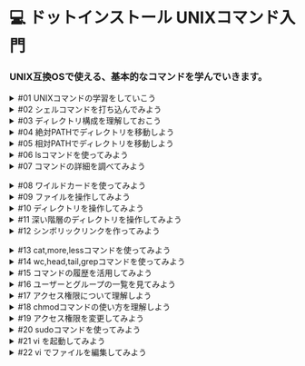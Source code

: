 # 💻 ドットインストール UNIXコマンド入門
### UNIX互換OSで使える、基本的なコマンドを学んでいきます。

<details><summary>#01 UNIXコマンドの学習をしていこう</summary>

UNIX は Windows や macOS と同じく OS の一種で、インターネットを構成するサーバー用によく使われます。

また UNIX ですが、一時期オープンソースで配布されたこともあって、 無料の互換 OS がたくさん登場して広まったという経緯があります。広まった互換 OS には BSD や Minux など他にもたくさんあるのですが、特に広く使われているのが Linux です。

この Linux ですが、独自の設定や構成で配布している企業や団体がたくさんあって、その配布形式のことをディストリビューション (Distribution) と呼びます。

有名なディストリビューションにはいくつかあって、代表的なのは Red Hat Enterprise Linux 、 CentOS 、 Debian 、 Ubuntu そして今回使っていく Alpine など、他にもたくさんあります。

これらは微妙に異なる OS ではあるのですが、基本的なコマンドは POSIX という規格で統一されているので、このレッスンではそうした標準的なコマンドについて見ていきましょう。

ちなみに macOS も UNIX を源流に持つ OS なので、今回学習していくコマンドは macOS のターミナルでも使うことができます。

それから Windows や macOS のようにマウスで操るようなインターフェースを GUI (Graphical User Interface) 、コマンドだけで操るインターフェースを CUI (Character-based User Interface) というのですが、こちらの GUI のほうが分かりやすいのに、なぜわざわざ CUI を覚えなくてはいけないのかと思うかもしれません。

その理由は CUI のほうが効率的に作業ができるのと、自動化がしやすいからです。

たとえば GUI でフォルダを 100 個作らないといけないとなったときに、右クリックして New Folder として ... という作業を 100 回繰り返さないといけないのですが、 CUI だとコマンド一行で済んでしまいます。また、別の日に同じ作業をしなくてはいけなくなったとき、 CUI だとこのコマンドをスクリプトにしておいて実行するだけ OK ですし、 100 個のフォルダではなくて 300 個だったとしても、ここだけを変更すれば OK になります。

効率的に開発を進めるためにもコマンドを使った操作には慣れておくといいので、このレッスンで学習していきましょう。
### 要点
- UNIX：Windows や macOS と同じく OS の一種。
- Linux：UNIXとの互換OS。Linuxの他にもBSDやMinuxなどがある。
- GUI,CUI：マウスで操るようなインターフェースをGUI(Graphical User Interface)、コマンドだけで操るインターフェースをCUI(Character-based User Interface)という。
- Distribution(ディストリビューション)：配布形式の名称。</details>


<details><summary>#02 シェルコマンドを打ち込んでみよう</summary>

今回ですが、動画の横に Linux の実行環境を用意しておきました。また、コマンドを受け付けるための特殊なシェルというプログラムが稼働している状況です。

マシンに設定された日時を知るにはdateとしてあげます。

```bash
dotinstall:~ $ date
Mon Jul 25 15:57:11 JST 2022
```

それから UNIX では大文字、小文字が厳密に区別されます。したがって、Date としてもうまくいきませんので注意しましょう。

```bash
dotinstall:~ $ Date
bash: Date: command not found # 「commandは見つかりませんでした」と表示される
```

次に今月のカレンダーを表示する cal というコマンドも使ってみましょう。

```bash
dotinstall:~ $ cal
     July 2022
Su Mo Tu We Th Fr Sa
                1  2
 3  4  5  6  7  8  9
10 11 12 13 14 15 16
17 18 19 20 21 22 23
24 25 26 27 28 29 30
31
```

稼働しているシェルですが、矢印キーの上下でコマンドの履歴をさかのぼることができます。

コマンドが打たれた状態でエンターキーとするとこのコマンドを実行しますが、そうではなくて、やっぱり次のコマンドを打ちたいという場合、 Control キーを押しながらCキーを押せばこのコマンドを実行せずに新しいプロンプトに移ることができます。

```bash
dotinstall:~ $ cal^C
```

途中まで打ったコマンドをクリアしたい場合、 Control キーを押しながらUキーを押せばクリアすることができます。

画面全体をいったんクリアしたいという場合は clear エンターキーとするか、 Control キーを押しながらLキーでも OK です。
### 要点
- シェル：コマンドを受け付けるためのプログラム。
- プロンプト：入力待ちになっている箇所に表示されている初めの部分。今回の環境では、ログインユーザー名、コロン、$マークが表示されている。
- date：マシンに設定された日時を表示する。
- cal：今月のカレンダーを表示する。
- 上矢印キー、下矢印キー：コマンドの履歴を遡ったり、戻ることができる。
- Ctrl + U：途中まで打ったコマンドをクリア。
- Ctrl + C：コマンドを実行せずに新しいプロンプトに移る。
- Ctrl + L：画面全体をクリアする。</details>


<details><summary>#03 ディレクトリ構成を理解しておこう</summary>

大元となるディレクトリは / で表すのですが、 root ディレクトリと呼ばれています。

ディレクトリの下にあるディレクトリをサブディレクトリと呼びます。

サブディレクトリはどれもシステムを動かすのに必要なものですが、よく使うのは etc,home,var あたりです。

etc は各種設定ファイルを格納する場所(設定ファイル)、 home はユーザーが好きに使える場所(ユーザーのhomeディレクトリ)、そして var はアプリケーションが管理するデータを格納する場所(データファイル等、Web,DB,LOG)で、ウェブサイトやデータベースのデータ、 LOG ファイルなどを格納するのに使います。

なお、 home ディレクトリにはユーザーごとにサブディレクトリを作ることができて、今回は dotinstall ユーザー用のディレクトリが設定されています。また、 dotinstall ユーザーでログインした場合、ログイン直後はこのディレクトリにいるので、ここを dotinstall ユーザーの home ディレクトリと呼びます。

他にも bin(実行ファイル) や sbin(管理者用の実行ファイル) にはコマンド用の実行ファイルが入っていたり、 tmp(一時ファイル用) は一時ファイルを格納する場所ですが、このあたりは最初いじることはないので、興味があれば追々調べていけば良いでしょう。

ディレクトリをコマンドの中で表現する場合、ふたつの方法があります。

ひとつが絶対 PATH という書き方で、ルートディレクトリである / から始めます。

たとえば etc だったら /etc 、home内のdotinstallであればディレクトリの区切りは / になるので /home/dotinstall といった表現ですね。

なお、現在ログインしているユーザーの home ディレクトリはよく使われるので、特殊な PATH が用意されています。 ~ (チルダ) という記号で表すのでこの点にも注意しておいてください。

次に相対PATHは、今どこにいるかによって表現が異なります。

たとえば、今この dotinstall ディレクトリにいた場合、現在のディレクトリは . で示します。そして、ひとつ上のディレクトリは .. で表現します。root ディレクトリはさらにそのひとつ上なので、 ../.. となります。

コマンドによる操作ではディレクトリ間を移動したり、ディレクトリを指定して特定の操作をするので、どちらの方法も使いこなせるようになっておきましょう。
### 質問：ディレクトリはファイルのことですか？
回答：ファイルやディレクトリを入れる箱のようなものです。

ディレクトリとはファイルをいれる入れ物のような物とお考えいただけると良いかなと思います。

もちろんディレクトリの中にはファイルだけでなくディレクトリもいれることができます。
### 要点
- ディレクトリ構成：ディレクトリはフォルダと同じ。CUIではディレクトリと表現されることが多い。
- 絶対PATH：ディレクトリをコマンドの中で表現する方法。ルートディレクトリである/から始める。
- ~(チルダ)：ユーザーのhomeディレクトリを表す記号。
- 相対PATH：ディレクトリをコマンドの中で表現する方法。ホームディレクトリである.から始める。</details>


<details><summary>#04 絶対PATHでディレクトリを移動しよう</summary>

シェル内でディレクトリの移動をしてみましょう。

ちなみにこちらのプロンプトには現在の位置が表示されていると説明しましたが、ログイン直後はユーザーの home ディレクトリなので、前回見たように ~ で表現されているのが分かります。

また、今いるディレクトリを表示するコマンドもあって、 pwd (print working directory) としてあげます。

```bash
dotinstall:~ $ pwd # ~はhomeディレクトリを指す
/home/dotinstall # rootディレクトリの中のhomeディレクトリの中のdotinstallディレクトリにいる
```

root ディレクトリの中の home ディレクトリの中の dotinstall ディレクトリにいるのが分かります。

先ずは、絶対パスで移動してみましょう。移動するにはcd(change directory)コマンドを使います。ルートディレクトリは/なので移動するにはcd /とします。

```bash
dotinstall:~ $ cd / # cdコマンドで、ルートディレクトリに移動(ルートディレクトリは/で表示)
dotinstall:/ $ # プロンプトが/に変わっている
dotinstall:/ $ pwd # pwdコマンドで現在いる場所を表示させる
/ # 今いる場所は/(ルートディレクトリ)だとわかる
```

次はetcディレクトリに移動します。

絶対パスで cd /etc とすればいいのですが、この環境で使っているシェルではタブによる補完が効くので /et としたあとにタブキーを押すと補完してくれます。

なお、ディレクトリの補完をすると、最後に / が付きますが、そのあとに何も書く必要がないときはつけてもつけなくても構いません。

```bash
dotinstall:/ $ cd /etc/
dotinstall:/etc $ # プロンプトが/etcに変わり、移動できていることを確認できる
```

次にhomeディレクトリに戻ってみましょう。

タブキーの補完を使いながら、 cd /ho タブ、 do タブ、とすると補完ができます。

ただ、ディレクトリに戻るには cd ~ としても OK ですし、実は home ディレクトリに戻る操作はよく行うので、 cd とするだけでも OK です。

```bash
dotinstall:/etc $ cd
dotinstall:~ $
```

それから補完の対象が複数ある場合、タブキーを二回押すことで一覧を見ることができます。

例えばroot ディレクトリ直下のどこかに移動したいと思った場合、 cd/ としたあとにタブを一回押しても複数候補があるので何も表示されませんが、もう一度押すと、こうですね、このように一覧で教えてくれます。

```bash
dotinstall:~ $ cd / # tabを2回押すと候補を一覧で表示してくれる
.dockerenv         index.js           package-lock.json  srv/
bin/               lib/               package.json       sys/
command.js         media/             proc/              tmp/
dev/               mnt/               root/              usr/
etc/               node_modules/      run/               var/
home/              opt/               sbin/              verify.js
```

あとはこの一覧を見ながら、たとえば dev ディレクトリにいきたかったら、 d タブとすれば OK です。

このようにタブによる補完は便利なので、使いこなせるようになっておきましょう。

```bash
# 処理を実行したくないときは control + C で中断する
dotinstall:~ $ cd /dev/^C
```

### 質問：cdの後にスペースが必要ですか？
回答：スペースはコマンドのオプションを区切るために使われます。

UNIXコマンドにおいて半角スペースは、コマンドとそのオプション（引数）との「区切り文字」としての意味を持っています。

コンピューターは人間のように柔軟に理解はしてくれないので、コマンドの後には必ず半角スペースを入れ、オプションと区別しなければならないのです。

> 具体的には、cd/etc/　や　cd / etc / とするとうまくいきませんが、 cd /etc/ と言うように、cdの後にだけスペースを入れるときちんと移動します。
> 

こちらの例で説明しますと、もし `cd/etc/` と書くと、コンピューターは「`cd/etc/` というコマンドだ」と理解してしまいます。当然そのようなコマンドはないため正しく動作しません。

また、`cd / etc /` と書くと、コンピューターは「`/` と `etc` と `/` のどこに移動するのか分からない」となり、エラーとなってしまいますね。
### 要点
- pwd：今いるディレクトリを表示する。
- cd：ディレクトリに移動する。
- TABキー補完：2回押すと候補を一覧で表示してくれる。</details>


<details><summary>#05 相対PATHでディレクトリを移動しよう</summary>

- 相対パスでディレクトリを移動する
    - 一つ上のhomeディレクトリは相対パスでは`..`
    
    ```bash
    dotinstall:~ $ pwd # 今いるディレクトリを表示する
    /home/dotinstall
    dotinstall:~ $ cd .. # .. で一つ上のディレクトリに移動する
    dotinstall:/home $
    dotinstall:/home $ cd .. # .. でさらに一つ上のディレクトリに移動する
    dotinstall:/ $ # rootディレクトリにいる状態
    ```
    
- ここで、rootディレクトリの下のetcディレクトリに移動したかった場合
    - 自分のディレクトリを表す`.`に`/etc`を繋げるか、今いるディレクトリの下のディレクトリ名を指定する。
    
    ```bash
    dotinstall:/ $ cd etc # etcディレクトリに移動する
    dotinstall:/etc $ # プロンプトを確認するとetcディレクトリに移動したことがわかる
    ```
    
- ユーザーのhomeディレクトリに戻る
    - `cd` returnキーを押す。
    
    ```bash
    dotinstall:/etc $ cd # ユーザーのhomeディレクトリに戻る
    dotinstall:~ $
    ```
    
- etcディレクトリに一気に移動する
    - 一つ上のディレクトリ、homeディレクトリに移動→homeディレクトリの上のrootディレクトリに移動→rootディレクトリの下のetcディレクトリに移動する。`cd ../../etc`
    
    ```bash
    dotinstall:~ $ cd ../../etc
    dotinstall:/etc $
    ```
    
- どのディレクトリに移動できるかわからなくなってしまった場合、tabキーによる補完を使用すると良い。
    
    ```bash
    dotinstall:/etc $ cd ../ # tabキーを2回押すと現在位置から移動可能なディレクトリが表示される
    .dockerenv         index.js           package-lock.json  srv/
    bin/               lib/               package.json       sys/
    command.js         media/             proc/              tmp/
    dev/               mnt/               root/              usr/
    etc/               node_modules/      run/               var/
    home/              opt/
    ```
    
- 相対パスは慣れないとやや難しく感じるのですが、tabキーによる補完を使用して使いこなせるようにしましょう。
### 要点
- .：一つ下のディレクトリに移動する。
- ..：一つ上のディレクトリに移動する。
- TABキーによるディレクトリ確認：tabキーを2回押して、現在位置から移動可能なディレクトリが表示される。</details>


<details><summary>#06 lsコマンドを使ってみよう</summary>

- ディレクトリの中身を見る。
    - `ls`(list)コマンドを使う。
    
    ```bash
    dotinstall:~ $ ls # lsコマンドでディレクトリの中身を確認する
    dotinstall:~ $ # 何も表示されないのはhomeディレクトリに何もないから
    ```
    
- 隠しファイルが存在していることもある。
    - lsにオプションを付ける。オプションは-で付ける。今回は-aとする。
    - UNIXでは、`.`で始まるファイルやディレクトリがlsコマンドでは表示されない隠しファイルになるので以下のような表示になっている。
    - 最初の二つはディレクトリ自身と、一つ上のディレクトリを示す。
    - .bashrcは設定ファイルで、簡単にいじられないように隠しファイルになっていると理解すること。
    - 青色はファイルではなく、ディレクトリという意味。
    
    ```bash
    dotinstall:~ $ ls -a
    .        ..       .bashrc  .config
    ```
    
    ![lsコマンドを使ってみよう.png](https://s3-us-west-2.amazonaws.com/secure.notion-static.com/6e83747b-3ce6-4a63-b6c8-1b7715097da5/ls%E3%82%B3%E3%83%9E%E3%83%B3%E3%83%88%E3%82%99%E3%82%92%E4%BD%BF%E3%81%A3%E3%81%A6%E3%81%BF%E3%82%88%E3%81%86.png)
    
- lsコマンドの他のオプション。
    - -lで詳細な情報を見ることができる。
    - オプションは複数指定することもできる。
        - `-l -a`
        - `-la`
        - `-al`
        
        と、-aを並べたり、くっつけたり、順不同で-laや-alと書いても同じ意味になる。
        
    
    ```bash
    dotinstall:~ $ ls -al
    total 20
    drwxr-sr-x    1 dotinsta wheel         4096 Aug 22 11:29 .
    drwxr-xr-x    1 root     root          4096 Sep 23  2020 ..
    -rw-r--r--    1 root     root            23 Sep 23  2020 .bashrc
    drwx--S---    3 dotinsta wheel         4096 Aug 22 11:29 .config
    ```
    
- lsにさらにディレクトリを渡して他のディレクトリの情報を見ることができる。今回はetcディレクトリの中身を見てみる。
    
    ```bash
    dotinstall:~ $ ls -al /etc/
    total 216
    drwxr-xr-x    1 root     root          4096 Aug 22 11:29 .
    drwxr-xr-x    1 root     root          4096 Aug 22 11:29 ..
    -rw-r--r--    1 root     root             7 May 29  2020 alpine-release
    drwxr-xr-x    1 root     root          4096 Sep 23  2020 apk
    drwxr-xr-x    3 root     root          4096 Sep 23  2020 ca-certificates
    -rw-r--r--    1 root     root          5613 Jun 18  2020 ca-certificates.conf
    drwxr-xr-x    2 root     root          4096 May 29  2020 conf.d
    drwxr-xr-x    2 root     root          4096 May 29  2020 crontabs
    -rw-r--r--    1 root     root            89 May 29  2020 fstab
    -rw-r--r--    1 root     root           693 Sep 23  2020 group
    -rw-r--r--    1 root     root           682 May 29  2020 group-
    -rw-r--r--    1 root     root            13 Aug 22 11:29 hostname
    -rw-r--r--    1 root     root           178 Aug 22 11:29 hosts
    drwxr-xr-x    2 root     root          4096 May 29  2020 init.d
    -rw-r--r--    1 root     root           570 May 29  2020 inittab
    -rw-r--r--    1 root     root          1748 Feb  9  2020 inputrc
    -rw-r--r--    1 root     root            54 May 29  2020 issue
    -rw-r--r--    1 root     root           309 Aug  9  2020 localtime
    drwxr-xr-x    2 root     root          4096 May 29  2020 logrotate.d
    drwxr-xr-x    2 root     root          4096 May 29  2020 modprobe.d
    -rw-r--r--    1 root     root            15 May 29  2020 modules
    drwxr-xr-x    2 root     root          4096 May 29  2020 modules-load.d
    -rw-r--r--    1 root     root           283 May 29  2020 motd
    lrwxrwxrwx    1 root     root            12 Aug 22 11:29 mtab -> /proc/mounts
    drwxr-xr-x    8 root     root          4096 May 29  2020 network
    drwxr-xr-x    2 root     root          4096 May 29  2020 opt
    -rw-r--r--    1 root     root           164 May 29  2020 os-release
    -rw-r--r--    1 root     root          1233 Sep 23  2020 passwd
    -rw-r--r--    1 root     root          1172 May 29  2020 passwd-
    drwxr-xr-x    7 root     root          4096 May 29  2020 periodic
    -rw-r--r--    1 root     root           238 May 29  2020 profile
    drwxr-xr-x    1 root     root          4096 Sep 23  2020 profile.d
    -rw-r--r--    1 root     root          1865 May 29  2020 protocols
    -rw-r--r--    1 root     root            54 Aug 22 11:29 resolv.conf
    -rw-r--r--    1 root     root            65 May 22  2020 securetty
    -rw-r--r--    1 root     root         14464 May 29  2020 services
    -rw-r-----    1 root     shadow         454 Sep 23  2020 shadow
    -rw-r-----    1 root     shadow         422 May 29  2020 shadow-
    -rw-r--r--    1 root     root            48 Sep 23  2020 shells
    drwxr-xr-x    1 root     root          4096 May 29  2020 ssl
    -rw-r--r--    1 root     root          3941 May 25  2020 sudo.conf
    -rw-r--r--    1 root     root          6169 May 25  2020 sudo_logsrvd.conf
    -rw-r--r--    1 root     root          3228 Sep 23  2020 sudoers
    drwxr-x---    2 root     root          4096 Sep 23  2020 sudoers.d
    -r--r-----    1 root     root          3174 May 25  2020 sudoers.dist
    -rw-r--r--    1 root     root            53 May 29  2020 sysctl.conf
    drwxr-xr-x    2 root     root          4096 May 29  2020 sysctl.d
    drwxr-xr-x   13 root     root          4096 Sep 23  2020 terminfo
    -rw-r--r--    1 root     root          5306 May 22  2020 udhcpd.conf
    ```
    
- 水色は別のファイルやディレクトリへのリンクを表している。
### 要点
- ls：ディレクトリの中身を確認する。
- -a：隠しファイルや隠しディレクトリを表示する。
- -l：詳細な情報を見ることができる。
- オプションの複数指定：オプションは、並べたり、くっつけたり、順不同で書くこともできる。</details>


<details><summary>#07 コマンドの詳細を調べてみよう</summary>

- どのようなオプションが使用できるかは、`ls --help`で確認できる。
    
    ```bash
    dotinstall:~ $ ls --help
    BusyBox v1.31.1 () multi-call binary.
    
    Usage: ls [-1AaCxdLHRFplinshrSXvctu] [-w WIDTH] [FILE]...
    
    List directory contents #各オプションの内容が表示されている
    
            -1      One column output
            -a      Include entries which start with .
            -A      Like -a, but exclude . and ..
            -x      List by lines
            -d      List directory entries instead of contents
            -L      Follow symlinks
            -H      Follow symlinks on command line
            -R      Recurse
            -p      Append / to dir entries
            -F      Append indicator (one of */=@|) to entries
            -l      Long listing format
            -i      List inode numbers
            -n      List numeric UIDs and GIDs instead of names
            -s      List allocated blocks
            -lc     List ctime
            -lu     List atime
            --full-time     List full date and time
            -h      Human readable sizes (1K 243M 2G)
            --group-directories-first
            -S      Sort by size
            -X      Sort by extension
            -v      Sort by version
            -t      Sort by mtime
            -tc     Sort by ctime
            -tu     Sort by atime
            -r      Reverse sort order
            -w N    Format N columns wide
            --color[={always,never,auto}]   Control coloring
    ```
    
- 他のオプションを試してみる。
- オプションは大文字小文字が区別されるので、大文字のSを使ってetcディレクトリの中身をサイズ順に並び替えてみる。
    
    ```bash
    dotinstall:~ $ ls -alS /etc/
    total 216
    -rw-r--r--    1 root     root         14464 May 29  2020 services
    -rw-r--r--    1 root     root          6169 May 25  2020 sudo_logsrvd.conf
    -rw-r--r--    1 root     root          5613 Jun 18  2020 ca-certificates.conf
    -rw-r--r--    1 root     root          5306 May 22  2020 udhcpd.conf
    drwxr-xr-x    1 root     root          4096 Aug 22 11:29 .
    drwxr-xr-x    1 root     root          4096 Aug 22 11:29 ..
    drwxr-xr-x    1 root     root          4096 Sep 23  2020 apk
    drwxr-xr-x    3 root     root          4096 Sep 23  2020 ca-certificates
    drwxr-xr-x    2 root     root          4096 May 29  2020 conf.d
    drwxr-xr-x    2 root     root          4096 May 29  2020 crontabs
    drwxr-xr-x    2 root     root          4096 May 29  2020 init.d
    drwxr-xr-x    2 root     root          4096 May 29  2020 logrotate.d
    drwxr-xr-x    2 root     root          4096 May 29  2020 modprobe.d
    drwxr-xr-x    2 root     root          4096 May 29  2020 modules-load.d
    drwxr-xr-x    8 root     root          4096 May 29  2020 network
    drwxr-xr-x    2 root     root          4096 May 29  2020 opt
    drwxr-xr-x    7 root     root          4096 May 29  2020 periodic
    drwxr-xr-x    1 root     root          4096 Sep 23  2020 profile.d
    drwxr-xr-x    1 root     root          4096 May 29  2020 ssl
    drwxr-x---    2 root     root          4096 Sep 23  2020 sudoers.d
    drwxr-xr-x    2 root     root          4096 May 29  2020 sysctl.d
    drwxr-xr-x   13 root     root          4096 Sep 23  2020 terminfo
    -rw-r--r--    1 root     root          3941 May 25  2020 sudo.conf
    -rw-r--r--    1 root     root          3228 Sep 23  2020 sudoers
    -r--r-----    1 root     root          3174 May 25  2020 sudoers.dist
    -rw-r--r--    1 root     root          1865 May 29  2020 protocols
    -rw-r--r--    1 root     root          1748 Feb  9  2020 inputrc
    -rw-r--r--    1 root     root          1233 Sep 23  2020 passwd
    -rw-r--r--    1 root     root          1172 May 29  2020 passwd-
    -rw-r--r--    1 root     root           693 Sep 23  2020 group
    -rw-r--r--    1 root     root           682 May 29  2020 group-
    -rw-r--r--    1 root     root           570 May 29  2020 inittab
    -rw-r-----    1 root     shadow         454 Sep 23  2020 shadow
    -rw-r-----    1 root     shadow         422 May 29  2020 shadow-
    -rw-r--r--    1 root     root           309 Aug  9  2020 localtime
    -rw-r--r--    1 root     root           283 May 29  2020 motd
    -rw-r--r--    1 root     root           238 May 29  2020 profile
    -rw-r--r--    1 root     root           178 Aug 22 11:29 hosts
    -rw-r--r--    1 root     root           164 May 29  2020 os-release
    -rw-r--r--    1 root     root            89 May 29  2020 fstab
    -rw-r--r--    1 root     root            65 May 22  2020 securetty
    -rw-r--r--    1 root     root            54 May 29  2020 issue
    -rw-r--r--    1 root     root            54 Aug 22 11:29 resolv.conf
    -rw-r--r--    1 root     root            53 May 29  2020 sysctl.conf
    -rw-r--r--    1 root     root            48 Sep 23  2020 shells
    -rw-r--r--    1 root     root            15 May 29  2020 modules
    -rw-r--r--    1 root     root            13 Aug 22 11:29 hostname
    lrwxrwxrwx    1 root     root            12 Aug 22 11:29 mtab -> /proc/mounts
    -rw-r--r--    1 root     root             7 May 29  2020 alpine-release
    ```
    
- より詳細な使い方についてはマニュアルを見ることができる。
    - man lsでlsについての詳細なマニュアルが表示される。
    
    ```bash
    dotinstall:~ $ man ls
    LS(1P)                     POSIX Programmer's Manual                    LS(1P)
    
    PROLOG
           This manual page is part of the POSIX Programmer's Manual.  The Linux
           implementation of this interface may differ (consult the corresponding
           Linux manual page for details of Linux behavior), or the interface may
           not be implemented on Linux.
    
    NAME
           ls — list directory contents
    
    SYNOPSIS
           ls [−ikqrs] [−glno] [−A|−a] [−C|−m|−x|−1] \
               [−F|−p] [−H|−L] [−R|−d] [−S|−f|−t] [−c|−u] [file...]
    
    DESCRIPTION
           For each operand that names a file of a type other than directory or
           symbolic link to a directory, ls shall write the name of the file as
           well as any requested, associated information. For each operand that
           names a file of type directory, ls shall write the names of files
           contained within the directory as well as any requested, associated
           information. Filenames beginning with a <period> ('.') and any
           associated information shall not be written out unless explicitly
           referenced, the −A or −a option is supplied, or an implem--More-- (3% of 38335 bytes)
    ```
    
    - ↑この画面ではspaceキーで次のページに行くことができて、Qキー(quitのq)を押すと終了することができる。
### 質問：「ls --help」が 「illegal option -- -」と表示されてしまいます。
回答：macOS の zsh では --help を使うことはできません。

オンラインターミナルで採用している Linux 系統の OS と、 macOS が採用している BSD 系統の OS で、搭載されている ls コマンドのバージョンが違うようです。

BSD 版の ls コマンドでは `--help` オプションは利用できないので、 `man ls` としてマニュアルを見てみてください。
### 要点
- ls --help：使用可能なオプションを確認できる。
    - ※macOS の zsh では --help を使うことはできません。
        
        オンラインターミナルで採用している Linux 系統の OS と、 macOS が採用している BSD 系統の OS で、搭載されている ls コマンドのバージョンが違うようです。
        
        BSD 版の ls コマンドでは `--help` オプションは利用できないので、 `man ls` としてマニュアルを見てみてください。
        
- man ls：より詳細なマニュアルを表示する(manコマンド)。</details>


<details><summary>#08 ワイルドカードを使ってみよう</summary>

- ls -lで表示した情報の中から特定の項目だけを表示するにはワイルドカードという仕組みが使える。
    - 拡張子が.confだけの項目を抜き出す。
        - .を除く0文字以上の任意の文字列は*(アスタリスク)で表現できるので、`ls -l *.conf` と書く。
        
        ```bash
        dotinstall:/etc $ ls -l *.conf # *は0文字以上の任意の文字列を表現、.confだけの項目を表示
        -rw-r--r--    1 root     root          5613 Jun 18  2020 ca-certificates.conf
        -rw-r--r--    1 root     root            54 Aug 22 11:29 resolv.conf
        -rw-r--r--    1 root     root          3941 May 25  2020 sudo.conf
        -rw-r--r--    1 root     root          6169 May 25  2020 sudo_logsrvd.conf
        -rw-r--r--    1 root     root            53 May 29  2020 sysctl.conf
        -rw-r--r--    1 root     root          5306 May 22  2020 udhcpd.conf
        ```
        
        - ?マークは任意の1文字を表すので、`ls -l s?????` と書くと、sで始まる6文字の項目だけ表示。
        
        ```bash
        dotinstall:/etc $ ls -l s????? # sから始まる6文字の項目を表示
        -rw-r-----    1 root     shadow         454 Sep 23  2020 shadow
        -rw-r--r--    1 root     root            48 Sep 23  2020 shells
        ```
        
        - [ ] は任意の1文字か範囲を示すことができて、例えば `[ps]?????` とすれば、pかsで始まる6文字の項目だけを表示。
        
        ```bash
        dotinstall:/etc $ ls -l [ps]????? # pまたはsから始まる6文字の項目を表示
        -rw-r--r--    1 root     root          1233 Sep 23  2020 passwd
        -rw-r-----    1 root     shadow         454 Sep 23  2020 shadow
        -rw-r--r--    1 root     root            48 Sep 23  2020 shells
        ```
        
        - [ ] を使った時は、- で範囲を表せるので、`[f-h]*` とするとf g h で始まる項目だけを表示。
        
        ```bash
        dotinstall:/etc $ ls -l [f-h]* # fからh、要するにf,g,hから始まる項目を表示
        -rw-r--r--    1 root     root            89 May 29  2020 fstab
        -rw-r--r--    1 root     root           693 Sep 23  2020 group
        -rw-r--r--    1 root     root           682 May 29  2020 group-
        -rw-r--r--    1 root     root            13 Aug 23 15:14 hostname
        -rw-r--r--    1 root     root           178 Aug 23 15:14 hosts
        ```
        
        - 任意の文字列のどれかという指定をする場合は、`{ }` を使用する。※カンマの後ろに空白を入れないこと。
        
        ```bash
        dotinstall:/etc $ ls -l {sh,ho}* # 文字列の中に「sh」または「ho」で始まる項目を表示 # カンマの後ろには空白を入れてはいけない
        -rw-r--r--    1 root     root            13 Aug 23 15:14 hostname
        -rw-r--r--    1 root     root           178 Aug 23 15:14 hosts
        -rw-r-----    1 root     shadow         454 Sep 23  2020 shadow
        -rw-r-----    1 root     shadow         422 May 29  2020 shadow-
        -rw-r--r--    1 root     root            48 Sep 23  2020 shells
        ```
        
### 要点
- *：(ワイルドカードにおいて)任意の文字列を表現できる。
- ?：(ワイルドカードにおいて)任意の1文字を表す。
- [ ]：(ワイルドカードにおいて)任意の1文字か、範囲を表す。
- {, }：(ワイルドカードにおいて)任意の文字列のどれかを表す。,(カンマ)で区切ったその後ろには空白を入れないこと。</details>


<details><summary>#09 ファイルを操作してみよう</summary>

- ファイルを作成するには、touchコマンドを使用する。touchコマンドはファイルの更新日時を更新するためのものだが、ファイルがない場合は、空のファイルを作成する。UNIXは不親切でファイルを作成しました、というメッセージは表示されない。エラーがなければ正常に処理されたことを意味するので、慣れておくこと。

```bash
dotinstall:~ $ touch index.html
dotinstall:~ $ # エラーがなければ正常に処理されたことを意味する
```

```bash
dotinstall:~ $ ls # lsコマンドはディレクトリの中身を確認する
index.html # lsコマンドで確認すると、index.htmlファイルが作成されたことが確認できる
```

- ファイルをコピーして別のファイルを作成したい場合は、cp(copy)コマンドを使用する。index.htmlをprofile.htmlにコピーする作業を行う。

```bash
dotinstall:~ $ cp index.html profile.html # index.htmlをprofile.htmlにコピー
dotinstall:~ $ ls # lsコマンドでディレクトリの中身を確認
index.html    profile.html
```

- ファイル名を変更したい場合、mv(move)コマンドを使用するが、同じ場所に違う名前で移動させることで名前の変更ができる。
    - profile.htmlをabout.htmlに移動させる

```bash
dotinstall:~ $ mv profile.html about.html # profile.htmlをabout.htmlに移動する
dotinstall:~ $ ls
about.html  index.html # profile.htmlがabout.htmlに名前が変更
```

- ファイルを削除したい場合、rm(remove)コマンドを使用する。ちなみにUNIXの場合、ゴミ箱のような仕組みはないので、一度削除したファイルを復元することはできない。そのため、削除には十分注意すること。

```bash
dotinstall:~ $ rm about.html # rmコマンドでabout.htmlファイルを削除する
dotinstall:~ $ # エラー表示がないので削除に成功
dotinstall:~ $ ls
index.html # about.htmlファイルが削除されていることを確認
```

### 質問：なぜ移動させると名前が変わるのですか？
    
回答：mv profile.html about.html とすると profile.html を削除して同じ内容の about.html というファイルを配置するので、結果的に名前が変わったことになります。

`mv`コマンドは元のファイルを削除して同じ内容のファイルを指定先に配置するコマンドです。

`mv profile.html about.html` とすると profile.html を削除して同じ内容のファイルを about.html という名前で配置するので、結果的に名前が変わったことになります。
###　要点
- touch：ファイルの日時を更新するためのものだが、ファイルがない場合はファイルを作成する。
- cp：ファイルをコピーして別のファイルを作成する。
- mv：元のファイルを削除して同じ内容のファイルを指定先に配置する。
- rm(remove)：ファイルを削除する。削除されたファイルは復元できないことに注意。</details>


<details><summary>#10 ディレクトリを操作してみよう</summary>

- 作成したファイルをディレクトリを作成してその中に入れたい場合、
    - ディレクトリの作成：`mkdir ディレクトリ名` とする。

```bash
# 事前にindex.htmlファイルを作成した状態でディレクトリを作成する
dotinstall:~ $ mkdir mysite # mkdir ディレクトリ名 でディレクトリを作成
dotinstall:~ $ ls
index.html  mysite
```

- 作成したファイルをディレクトリに移動させるには、mvコマンドを使用する。

```bash
dotinstall:~ $ mv index.html mysite/ # index.htmlファイルをmysiteディレクトリに移動させる
dotinstall:~ $ ls
mysite # index.htmlファイルはmysiteディレクトリに移動したことが確認できる
dotinstall:~ $ ls mysite/ # mysiteディレクトリの状態を確認する
index.html # mysiteディレクトリの中には移動したindex.htmlファイルを確認できる
```

- ディレクトリの名前を変更したい場合も、mvコマンドを使用する。

```bash
dotinstall:~ $ mv mysite/ myprofile # mvコマンド 変更したいディレクトリ名 新しいディレクトリ名 の並びでreturnキーを押す
dotinstall:~ $ ls # ディレクトリを確認
myprofile # mysite から myprofile へと名前が変更していることがわかる
```

- ディレクトリの削除は rmdir を使用する。
    - が、このままでは実行できない。
    
    ```bash
    dotinstall:~ $ rmdir myprofile/ # rmdirコマンドでmyprofileディレクトリを削除する。
    rmdir: 'myprofile/': Directory not empty # myprofileディレクトリの中身が空ではないため削除できない、と表示。
    ```
    
    - ディレクトリの中にあるファイルを削除してから、ディレクトリを削除する。
    
    ```bash
    dotinstall:~ $ ls myprofile/ # myprofileディレクトリの中身を確認。
    index.html # myprofileディレクトリ内にindex.htmlファイルがあることを確認。
    dotinstall:~ $ rm myprofile/index.html # rmコマンドでmyprofileディレクトリの中にあるindex.htmlファイルを削除する。
    dotinstall:~ $ rmdir myprofile/ # rmdirコマンドでmyprofileディレクトリを削除する。
    dotinstall:~ $ ls # lsコマンドでディレクトリを確認する。
    dotinstall:~ $ # ディレクトリが表示されないので、myprofileディレクトリが削除されたことが確認できる。
    ```

**※ファイルの削除と同様、ディレクトリの削除においても復元することができないので注意すること。**
### 要点
- mkdir(make directory)：ディレクトリを作成する。
- rmdir(remove directory)：ディレクトリを削除する。rmコマンドと異なり、ディレクトリにしか使用できない。また、ディレクトリが空の場合にしか使用できない。</details>


<details><summary>#11 深い階層のディレクトリを操作してみよう</summary>

- mysite の中に css ディレクトリを作成してみる。
    - その場合、一つずつ作成しても良いが、 -p オプションで深い階層まで一気に作成することができる。
    
    ```bash
    dotinstall:~ $ mkdir -p mysite/css # mysiteディレクトリとその中にcssディレクトリを作成する。
    dotinstall:~ $ ls # lsコマンドでディレクトリを確認する。
    mysite # mysiteディレクトリを確認。
    dotinstall:~ $ ls mysite # lsコマンドでmysiteディレクトリ内を確認する。
    css # cssディレクトリを確認。
    dotinstall:~ $ ls css # lsコマンドでcssディレクトリを確認。
    ls: css: No such file or directory # cssディレクトリの中にファイルは何もないと表示。
    ```
    
- cssディレクトリ内にファイルを作成する。
    
    ```bash
    dotinstall:~ $ touch mysite/css/styles.css # touchコマンドでmysiteディレクトリの中のcssディレクトリの中にstyles.cssファイルを作成する。
    dotinstall:~ $ ls mysite/css # lsコマンドでmysiteディレクトリの中のcssディレクトリの中身を確認。
    styles.css # styles.cssファイルを確認。
    ```
    
- ここで、mysiteディレクトリを丸ごとコピーしたい場合、
    - `cp mysite/ myprofile` と書いても実行できない。
    
    ```bash
    dotinstall:~ $ cp mysite/ myprofile # cpコマンドでmysiteディレクトリをコピーし、それをmyprofileと名付ける。
    cp: omitting directory 'mysite' # (cpコマンドはデフォルトではコピーの対象がファイルだけなので)mysiteディレクトリはomit(除外する)されています、という意味。
    ```
    
    - そこで、サブディレクトリの中身まで一気にコピーするには再帰的を意味する recursive の -r オプションを使用し、`cp -r mysite/ myprofile` と書く。再帰的：自己の行為の結果が自己に戻ってくること。フィードバック。
    
    ```bash
    dotinstall:~ $ cp -r mysite/ myprofile # cpコマンドに -r オプションを付けて実行する。
    dotinstall:~ $ ls # lsコマンドで確認。
    myprofile  mysite # myprofile と mysite それぞれのディレクトリを確認。
    dotinstall:~ $ ls myprofile/css/ # myprofileディレクトリ内にあるcssディレクトリ内を確認。
    styles.css # cssディレクトリ内にstyles.cssファイルを確認。
    ```
    
- ディレクトリを丸ごと削除したい場合、
    - あらかじめ、ディレクトリの中身を削除しなくでも rmdir ではなく、 rm コマンドの -r オプションを使用すれば一気に削除することができる。
    
    ```bash
    dotinstall:~ $ rm -r myprofile/ # rmコマンドに-rオプションを付けて、myprofileディレクトリを丸ごと削除する。
    dotinstall:~ $ ls # lsコマンドでディレクトリを確認。
    mysite # myprofileディレクトリは削除され、mysiteディレクトリが残っている。
    ```
    

※ `rm -r` コマンドは**とても危険なコマンドなので、使用する際は十分注意すること**。
### 要点
- mkdir -p：深い階層までディレクトリを作成することができる。
- cp -r：ディレクトリを丸ごとコピーできる。
- rm -r：ディレクトリを丸ごと削除できる。※このコマンドはとても危険なので、使用する際は十分に注意すること。</details>


<details><summary>#12 シンボリックリンクを作ってみよう</summary>

- 少し深い階層を作成する。
    
    ```bash
    dotinstall:~ $ mkdir -p myapp/css/common # mkdirコマンドに-pオプションを付けて一気に作成する。myappディレクトリの中のcssディレクトリの中のcommonファイルがある、という階層を作成。
    ```
    
    - ここでホームディレクトリで作業を行い、今作成したディレクトリによくアクセスするようになった時、毎回毎回全てを打ち込むのは面倒なので、シンボリックリンクという仕組みを使用して別名を付ける。
        - エイリアスとは、偽名、別名、通称などの意味を持つ英単語。ITの分野では、ある対象や[実体](https://e-words.jp/w/%E3%82%A8%E3%83%B3%E3%83%86%E3%82%A3%E3%83%86%E3%82%A3.html)を、複数の異なるシンボルや[識別子](https://e-words.jp/w/%E8%AD%98%E5%88%A5%E5%AD%90.html)で同じように参照できるする仕組みを指す。別名。
    - **lnコマンドの書式**
    
    ```bash
    ln オプション ディレクトリ（またはファイル）名 リンク名
    
    ln -s myapp/css/common/ mycommon
    ```
    
    ```bash
    dotinstall:~ $ ln -s myapp/css/common/ mycommon # lnコマンドに-sオプションを付けて、myapp/css/common/をmycommonという名前のシンボリックリンクを作成する。
    dotinstall:~ $ ls -l # lsコマンドに-lオプションを付けて、ディレクトリの詳細を表示させる。
    total 4
    drwxr-sr-x    3 dotinsta wheel         4096 Aug 24 14:02 myapp
    lrwxrwxrwx    1 dotinsta wheel           17 Aug 24 14:11 mycommon -> myapp/css/common/ # mycommonの実体はmyapp/css/common/であると表示。
    ```
    
    - この mycommonは通常のディレクトリと同様に使用できるので、例えばその中に新しくファイルを作成したい場合、
        - `touch mycommon/common.css` といった感じで、作成することができる。
        
        ```bash
        dotinstall:~ $ touch mycommon/common.css # mycommonディレクトリ内にcommon.cssという名のファイルを作成。
        dotinstall:~ $ ls mycommon # lsコマンドでmycommonディレクトリ内を確認。
        common.css # common.cssファイルが作成されている。
        ```
        
    - また、mycommonディレクトリはmyapp/css/common/と同じなので、`ls myapp/css/common/` でも作成したcommon.cssファイルを表示させることができる。
    
    ```bash
    dotinstall:~ $ ls myapp/css/common/ # lsコマンドでmyapp/css/common/内を確認。
    common.css # common.cssファイルを確認できた。
    ```
    

※`myapp/css/common/`が`/`で終わっているのでわかりにくいかもしれませんが、`/`で終わった場合はディレクトリを指定していると考えると良いと思います。

- シンボリックリンクを削除したい場合、通常のファイルと同様 rm コマンドを使用すれば良い。
    
    ```bash
    dotinstall:~ $ rm mycommon # rmコマンドでシンボリックリンクmycommonを削除する。
    dotinstall:~ $ ls # lsコマンドでディレクトリを確認する。
    myapp # シンボリックリンクmycommonは削除され、myappディレクトリだけが残っている。
    ```
    

**※シンボリックリンクはディレクトリだけでなく、ファイルにも使用できるので扱いに慣れておくこと。**
### 質問：新規ファイルやシンボリックマークを作成する際に / のあとに空白を開けない場合があるのはなぜですか？
**回答：空白で区切る場合はリンク名を指定、スラッシュで区切る場合はディレクトリ名を指定しています。**

**コマンドのルールとして、最初にコマンド名を入力し、スペース区切りでオプションやファイル名などを入力**します。**オプション等はそれぞれコマンド毎に決まっています**。

以下はシンボリックリンクを作成するコマンドですが、

```fortran
ln -s myapp/css/common/ mycommon
```

`ln`コマンドの書式は以下のようになっていて、それぞれスペースで区切る必要があります。

```
ln オプション ディレクトリ（またはファイル）名 リンク名

```

上のコードと照らし合わせると

`-s` ：オプション（シンボリックリンクを作成する意味のオプションです）

`myapp/css/common/`：ディレクトリ名

`mycommon`：リンク名

となります。

`myapp/css/common/mycommon` というファイル名を指定しているのではなく、それぞれ上記の意味になる、というわけですね。

`myapp/css/common/`が`/`で終わっているのでわかりにくいかもしれませんが、`/`で終わった場合は**ディレクトリを指定している**と考えると良いと思います。

一方で、`touch`コマンドの書式は以下のようになっています。

```
touch ファイル名
```

ファイル名には作成したいファイル名を指定します。今回は作成したシンボリックリンク`mycommon`の中に`common.css`というファイルを作りたいのですが、ディレクトリからすべて書く必要があるため、`mycommon/common.css`というように記述します。

書式はコマンド毎に異なるので、「Unix コマンド ln」などで検索してみると良いかと思います。</details>


<details><summary>#13 cat,more,lessコマンドを使ってみよう</summary>

- テキストファイルをの中身を見る。
    - 先ず、etcディレクトリ内のservicesをホームディレクトリにコピーする。コピー先は現在のディレクトリにするため、「.」を使用。
    
    ```bash
    dotinstall:~ $ cp /etc/services . # cpコマンドでetcディレクトリ内のservicesファイルをコピーする。コピー先は「.」、コピー元は/etc/services
    dotinstall:~ $ ls # lsコマンドでディレクトリを確認する。
    services # servicesファイルがコピーされている。
    ```
    
    - テキストファイルの中身を見るには cat コマンドを使用する。表示された内容はシステムの設定項目で、理解する必要はないが多くの項目が表示される。
    
    ```bash
    dotinstall:~ $ cat services
    # Network services, Internet style
    ...中略
    # Local services
    ```
    
- そこで、ページごとに見ることができるページャーというコマンドを使用する。
    - ページャーは2種類。1つは more 。全体の何%なのかを表示してくれる。次のページに進みたい場合は、spaceキーを押す。終了したい場合は、quitという意味のQキーを押せば良い。
    
    ```bash
    dotinstall:~ $ more services # servicesファイルの中身を％で表示してくれる。
    # Network services, Internet style
    #
    # Note that it is presently the policy of IANA to assign a single well-known
    # port number for both TCP and UDP; hence, officially ports have two entries
    # even if the protocol doesn't support UDP operations.
    #
    # Updated from https://www.iana.org/assignments/service-names-port-numbers/service-names-port-numbers.xhtml .
    #
    # New ports will be added on request if they have been officially assigned
    # by IANA and used in the real-world or are needed by a debian package.
    # If you need a huge list of used numbers please install the nmap package.
    
    tcpmux          1/tcp                           # TCP port service multiplexer
    echo            7/tcp
    echo            7/udp
    discard         9/tcp           sink null
    discard         9/udp           sink null
    systat          11/tcp          users
    daytime         13/tcp
    daytime         13/udp
    netstat         15/tcp
    qotd            17/tcp          quote
    chargen         19/tcp          ttytst source
    chargen         19/udp          ttytst source
    ftp-data        20/tcp
    ftp             21/tcp
    fsp             21/udp          fspd
    ssh             22/tcp                          # SSH Remote Login Protocol
    --More-- (6% of 14464 bytes) # 全体の何%なのかを表示してくれる。次ページに進む場合はspaceキー、終了する場合はQキーを押す。
    ```
    
    - 2つ目のページャー、 less 。 `less ファイル名` とする。more と同様、spaceキーで次ページで進むことができる。また、/の後ろに検索したい単語を入力するとその箇所まで移動する。nextという意味のNキーで次の検索結果まで飛ぶこともできる。終了したい場合はQキー。
### 質問：more と less の違いはなんですか？
回答：less は more と違い、前方後方にページ送りができたりと多機能です。

> 動画では、lessには / で検索機能があると紹介されていますが、そのほかにmoreとlessでどのような機能の違いがあるのでしょうか？
> 

主な違いとしては，`more`は前方にのみページ送りが可能な一方で`less`は前方と後方の両方にページ送りが可能な点があるかと思います。そのほか、検索機能もそうですが`less`のほうが多機能です。
### 質問：catコマンドとlsコマンドの違いはなんですか？
回答：lsはファイルの一覧を表示し、catはファイルの中身を表示します。

`ls`はディレクトリにあるファイルやディレクトリを一覧で表示するためのコマンドです。`ls -l` とすると、ファイルの実行権限や所有やサイズなどの情報が表示されるようになります。`ls`はあくまでもディレクトリの中にあるファイルの一覧を表示するためのコマンドなので、ファイルの中身を表示することはできません。

`cat`は上述の通りでファイルの中身を表示してくれます。
### 要点
- cat：**ファイルの中身を見るコマンド。**
- ページャー：ファイルの中身をページごとに表示する機能。
- more：ファイルの中身を見るコマンド。ページャーの機能が付いている。
- less：ファイルの中身を見るコマンド。ページャーの機能が付いている。/の後ろに検索したい単語を入力するとその箇所まで移動する。検索時Nキーで次の検索結果まで移動することができる。</details>


<details><summary>#14 wc,head,tail,grepコマンドを使ってみよう</summary>

- テキストを操作するためのコマンド。
    - wc(word count)は行数や単語数などを教えてくれる。左から行数、単語数、バイト数、ファイル名を表示。ちなみに、日本語のテキストの場合、英語と違い単語の区切りが分かりづらいため正確な単語数が表示されない点に注意すること。
        
        ```bash
        dotinstall:~ $ wc services # servicesファイルの行数、単語数、バイト数、ファイル名を表示。
              417      1994     14464 services # 左から行数、単語数、バイト数、ファイル名
        ```
        
        - 行数だけを表示する -l オプションもよく使われる。
        
        ```bash
        dotinstall:~ $ wc -l services # servicesファイルの行数を表示せよ
        417 services # 行数、ファイル名が表示
        ```
        
    - 先頭や末尾の何行かだけを確認したい場合に使用する、headとtail。先頭の3行を確認する場合、
        
        ```bash
        dotinstall:~ $ head -n 3 services # headコマンド -nオプション 3 ファイル名
        # または
        dotinstall:~ $ head -3 services # headコマンド -3 ファイル名
        
        # Network services, Internet style
        #
        # Note that it is presently the policy of IANA to assign a single well-known
        ```
        
        末尾の3行を確認する場合、
        
        ```bash
        dotinstall:~ $ tail -3 services # tailコマンド -3 ファイル名
        fido            60179/tcp                       # fidonet EMSI over TCP
        
        # Local services
        ```
        
    - grepについて、これはファイルの中身から特定の単語を検索するためのコマンド。これから backup という単語が services に含まれるかどうか検索する。grepは高機能なのが特徴。
        
        ```bash
        dotinstall:~ $ grep 'backup' services # grepコマンドでbackupという単語がservicesファイルに含まれているか検索せよ。
        amanda          10080/tcp                       # amanda backup services
        afbackup        2988/tcp                        # Afbackup system
        afbackup        2988/udp
        afmbackup       2989/tcp                        # Afmbackup system
        afmbackup       2989/udp
        kamanda         10081/tcp                       # amanda backup services (Kerberos)
        amandaidx       10082/tcp                       # amanda backup services
        amidxtape       10083/tcp                       # amanda backup services
        # 以上のようにbackupが含まれる行が表示された。
        ```

### 要点
- wc：wc(word count)は行数や単語数などを教えてくれる。
- head：先頭の何行かを表示するコマンド。
- tail：末尾の何行かを表示するコマンド。
- grep：ファイルの中にある特定の単語を検索するコマンド。</details>


<details><summary>#15 コマンドの履歴を活用してみよう</summary>

- コマンドの履歴について、
    - historyコマンドはコマンドの履歴を確認することができる。
        
        ```bash
        dotinstall:~ $ history
            1  ls
            2  ed /etc/
            3  ls
            4  cd /etc/
            5  pwd
            6  ls -al
            7  cat services
            8  cat alpine-release
            9  cd
           10  history
        ```
        
        - 矢印キーの↑でコマンドを遡ることができるが、一気に戻りたい場合、historyコマンドで表示された左側の番号を使用することで移動できる。例えば、5番のコマンドを呼び出したい場合は、`!5`と入力すれば良い。
            
            ```bash
            dotinstall:~ $ history # historyコマンドでコマンドの履歴を表示。
                1  ls
                2  ed /etc/
                3  ls
                4  cd /etc/
                5  pwd
                6  ls -al
                7  cat services
                8  cat alpine-release
                9  cd
               10  history
            dotinstall:~ $ !5 # historyコマンドで表示された番号を!と組み合わせてコマンドを呼び出すことができる。
            pwd # コマンドが呼び出され、
            /home/dotinstall #コマンドが実行された。
            ```
            
        - 直前のコマンドは `!!` でも実行できる。
            
            ```bash
            dotinstall:~ $ !5
            pwd
            /home/dotinstall
            dotinstall:~ $ !! # !!で直前のコマンドを実行できる。
            pwd
            /home/dotinstall
            ```
            
        - `!-2` とすると、二つ前のコマンドを実行することができる。
            
            ```bash
            dotinstall:~ $ !5
            pwd
            /home/dotinstall
            dotinstall:~ $ !!
            pwd
            /home/dotinstall
            dotinstall:~ $ !-2
            pwd
            /home/dotinstall
            ```
            
    - 直前のコマンドの引数だけを使用したい場合、例えば、`ls etc` で中身を確認した後、そのディレクトリに移動したいなら `cd etc` で実行してもよいが、直前のコマンドに渡した最後の引数は `!$` で書くことができる。
        
        ```bash
        dotinstall:~ $ ls /etc/
        alpine-release        logrotate.d           securetty
        apk                   modprobe.d            services
        ca-certificates       modules               shadow
        ca-certificates.conf  modules-load.d        shadow-
        conf.d                motd                  shells
        crontabs              mtab                  ssl
        fstab                 network               sudo.conf
        group                 opt                   sudo_logsrvd.conf
        group-                os-release            sudoers
        hostname              passwd                sudoers.d
        hosts                 passwd-               sudoers.dist
        init.d                periodic              sysctl.conf
        inittab               profile               sysctl.d
        inputrc               profile.d             terminfo
        issue                 protocols             udhcpd.conf
        localtime             resolv.conf
        dotinstall:~ $ cd !$
        cd /etc/
        dotinstall:/etc $
        ```
        
    - !の後ろに pw を入力すると、 pw から始まる直近のコマンドを実行することができる。
        
        ```bash
        dotinstall:/etc $ !pw # pwから始まる直近のコマンドを実行することができる。
        pwd
        /etc
        ```
        
    - 記憶が曖昧な場合、最後に :p を付けて実行せずにそのコマンドの表示だけを行うことができる。
        
        ```bash
        dotinstall:/etc $ !pw:p # pwから始まるコマンドの確認ができる。
        pwd
        ```
        
- 履歴を検索する。
    - control + R
        
        ```bash
        (reverse-i-search)`': # 表示が変わる。そのまま検索したい文字を入力する。
        (reverse-i-search)`ca': cat alpine-release
        ```
        
        - 次の候補に行くにはもう一度 control + R を押す。実行したければそのままreturnキーを押す。検索を中断するには control + C を押す。
            
            ```bash
            (reverse-i-search)`ca': cat services # control + R で次の候補へ。
            
            (reverse-i-search)`ca': ^Ct services # control + C で検索を中断。
            dotinstall:/etc $
            ```
            
### 要点
- history：コマンドの履歴を確認する。
- !：!の後ろにhistoryコマンドで表示された番号を入力すると、そのコマンドを実行できる。
- !!：**直前のコマンドを実行する**。
- !$：直前のコマンドの引数を使用する。
- :p： `!pw:p` で pw から始まる直近のコマンドを実行せずに表示する。</details>


<details><summary>#16 ユーザーとグループの一覧を見てみよう</summary>

- UNIXのユーザー管理について。
    - 先ずはこのシステムに設定されているユーザーの一覧を見る。
        
        ```bash
        dotinstall:~ $ cat /etc/passwd
        root:x:0:0:root:/root:/bin/ash
        bin:x:1:1:bin:/bin:/sbin/nologin
        daemon:x:2:2:daemon:/sbin:/sbin/nologin
        adm:x:3:4:adm:/var/adm:/sbin/nologin
        lp:x:4:7:lp:/var/spool/lpd:/sbin/nologin
        sync:x:5:0:sync:/sbin:/bin/sync
        shutdown:x:6:0:shutdown:/sbin:/sbin/shutdown
        halt:x:7:0:halt:/sbin:/sbin/halt
        mail:x:8:12:mail:/var/mail:/sbin/nologin
        news:x:9:13:news:/usr/lib/news:/sbin/nologin
        uucp:x:10:14:uucp:/var/spool/uucppublic:/sbin/nologin
        operator:x:11:0:operator:/root:/sbin/nologin
        man:x:13:15:man:/usr/man:/sbin/nologin
        postmaster:x:14:12:postmaster:/var/mail:/sbin/nologin
        cron:x:16:16:cron:/var/spool/cron:/sbin/nologin
        ftp:x:21:21::/var/lib/ftp:/sbin/nologin
        sshd:x:22:22:sshd:/dev/null:/sbin/nologin
        at:x:25:25:at:/var/spool/cron/atjobs:/sbin/nologin
        squid:x:31:31:Squid:/var/cache/squid:/sbin/nologin
        xfs:x:33:33:X Font Server:/etc/X11/fs:/sbin/nologin
        games:x:35:35:games:/usr/games:/sbin/nologin
        cyrus:x:85:12::/usr/cyrus:/sbin/nologin
        vpopmail:x:89:89::/var/vpopmail:/sbin/nologin
        ntp:x:123:123:NTP:/var/empty:/sbin/nologin
        smmsp:x:209:209:smmsp:/var/spool/mqueue:/sbin/nologin
        guest:x:405:100:guest:/dev/null:/sbin/nologin
        nobody:x:65534:65534:nobody:/:/sbin/nologin
        dotinstall:x:1000:10:Linux User,,,:/home/dotinstall:/bin/ash
        ```
        
    - ユーザーは2種類ある。管理者ユーザーであるルートユーザーとそれ以外の一般ユーザー。
        - ルートユーザーを使用すれば全ての操作ができるが、うっかり重大なミスをしないように、役割ごとに一般ユーザーを設定して作業するのが一般的。
        - dotinstallは今回のレッスン用に作成したユーザーで、それ以外のユーザーはシステムを動かすために必要なユーザーである。
        - なお、ユーザー名の後の項目はコロンで区切られていて、順番にパスワード、ユーザーの ID 、ユーザーが所属しているグループの ID 、コメント、ホームディレクトリの位置、そしてシェルとして使っているコマンドになります。
        - パスワードが x になっているのは、セキュリティの理由上で伏字になっているため。
        - ユーザーが所属しているグループの ID は、 dotinstall は ID が 10 のグループに所属しているのが分かる。
    - dotinstallではどのようなグループが設定されているか調べてみる。これもコロン区切りになっていて、wheel はグループの名前、次がグループのパスワードで X で伏字になっている。その次がグループのID。最後にそのグループに所属しているユーザーがカンマ区切りで指定されている。今回の場合は、wheelグループにrootユーザーとdotinstallユーザーが所属しているのが分かる。
        
        ```bash
        dotinstall:~ $ cat /etc/group # /etc/group でグループの情報を確認できる。
        root:x:0:root
        bin:x:1:root,bin,daemon
        daemon:x:2:root,bin,daemon
        sys:x:3:root,bin,adm
        adm:x:4:root,adm,daemon
        tty:x:5:
        disk:x:6:root,adm
        lp:x:7:lp
        mem:x:8:
        kmem:x:9:
        wheel:x:10:root,dotinstall # IDが10のグループ グループ名、パスワードxで伏字、グループID、グループに所属しているユーザー
        floppy:x:11:root
        mail:x:12:mail
        news:x:13:news
        uucp:x:14:uucp
        man:x:15:man
        cron:x:16:cron
        console:x:17:
        audio:x:18:
        cdrom:x:19:
        dialout:x:20:root
        ftp:x:21:
        sshd:x:22:
        input:x:23:
        at:x:25:at
        tape:x:26:root
        video:x:27:root
        netdev:x:28:
        readproc:x:30:
        squid:x:31:squid
        xfs:x:33:xfs
        kvm:x:34:kvm
        games:x:35:
        shadow:x:42:
        cdrw:x:80:
        usb:x:85:
        vpopmail:x:89:
        users:x:100:games
        ntp:x:123:
        nofiles:x:200:
        smmsp:x:209:smmsp
        locate:x:245:
        abuild:x:300:
        utmp:x:406:
        ping:x:999:
        nogroup:x:65533:
        nobody:x:65534:
        ```
        
    - 特定のユーザーがどのグループに所属しているかを groups コマンドで調べることができる。
        
        ```bash
        dotinstall:~ $ groups dotinstall # groupsコマンドでdotinstallがどのグループに所属しているかを調べる。
        wheel # dotinstallはwheelグループに所属していることが確認できた。
        dotinstall:~ $ groups root # groupsコマンドでrootがどのグループに所属しているかを調べる。
        root bin daemon sys adm disk wheel floppy dialout tape video # rootが所属しているグループ名が表示された。ここでのrootはユーザーではなく、所属しているグループ名である。
        ```
        

**※ユーザーとグループはファイルのアクセス権限において重要な意味を持っている。**
### 要点
- /etc/passwd：UNIXのシステムに設定されているユーザーの一覧を表示する。
- /etc/group：グループの情報を確認できる。
- groups：特定のユーザーがどのグループに所属しているかを調べてくれる。</details>


<details><summary>#17 アクセス権限について理解しよう</summary>

- ファイルのアクセス権について。
    - 先ずはファイルを作成し、 `ls -l` で詳細情報を確認する。
        
        ```bash
        dotinstall:~ $ touch index.html # touchコマンドでindex.htmlファイルを作成。
        dotinstall:~ $ ls -l # lsコマンドに-lオプションを付けて、詳細情報を表示。
        total 0
        -rw-r--r--    1 dotinsta wheel            0 Aug 25 15:36 index.html
        # アクセス権に関係するのが、-rw-r--r--、dotoinsta、wheelの3つ。
        ```
        
        - `dotinsta`は、このファイルやディレクトリを所有するユーザーとグループのことで、通常はそれを作ったユーザーとそのユーザーが所属するグループになります。また、dotinstaがindex.htmlファイルに対してどういう操作を行うことができるのかを示すのが、`-rw-r--r--` です。
        - -rw-r--r-- の見方は、最初の1文字目はファイルの種別を表していて、- は通常のファイル、d はディレクトリ、l はシンボリックリンクとなる。
            - **次に続く9文字は、3文字ずつ分かれていて、最初の3文字 `rw-` は所有するユーザー(dotinsta)のアクセス権、次の3文字 `r--` は所有するグループ(wheel)のアクセス権、最後の3文字 `r--` はその他のユーザーのアクセス権です**。
            - また、 rw- の3文字は、通常、先頭から `rwx` か `rw-` で表示されます。
                - `r` は read 、読み取り可能。`w` は write 、書き込み可能。`x` は execute 、実行可能。という意味になります。
                - なお、ディレクトリの場合、実行できるものではないので、3文字目が x だったら開くことができるという意味になります。
                - したがって、今回のindex.htmlについて考えると、**dotinstallユーザーは、(rw- なので)読み書きすることはできるけど実行はできない**。
                - **wheel グループに所属しているユーザーに関しては、(r-- なので)読むことだけができる**。
                - **その他のユーザーに関しても、(r-- なので)読むことだけができる**。という意味になります。

※慣れないと、記号ばかりで分かりづらいのですが、ファイルやディレクトリには所有ユーザー(今回はdotinsta)とグループ(今回はwheel)が設定されていて、こちらの 9 文字( rw-r--r-- )でアクセス権が表現されているという点を意識しておきましょう。
### 要点
- r ： read 、読み取り可能
- w ： write 、書き込み可能
- x ： execute 、実行可能</details>


<details><summary>#18 chmodコマンドの使い方を理解しよう</summary>

- 以下のアクセス権( -rw-r--r-- )は、chmod(change mode)コマンドで変更することができます。その際 `rw-` の 3 文字は user の u 、次の 3 文字 `r--` は group の g 、 最後の 3 文字 `r--` は other の o 、もしくは9文字全てを all の a で扱うことができます。
    
    ```bash
    rw-r--r--    1 dotinsta wheel            0 Aug 25 15:36 index.html
    ```
    
    - 9文字全ての権限を `rwxrwxrwx` として一気に付けたかった場合、全てに対してなので a に対して = を使用して以下のように書きます。
        
        ```bash
        rwx rwx rwx   chmod a=rwxrwxrwx index.html
        ```
        
    - 若しくは `rwxrwxrwx` から `rwxrw-rw-` にしたい場合、group と other の権限を rw だけにすればいいので、以下のように書きます。
        
        ```bash
        rwx rw- rw-   chmod g=rw,o=rw index.html
        ```
        
    - さらに `rwxrwxrwx` から `rwxrwxr--` にしたい場合、+ や - で権限を追加したり、削除することもできて、 g に x を足す、 o から w を引くという操作になるので、以下のように書きます。
        
        ```bash
        rwx rwx r--   chmod g+x,o-w index.html
        ```
        
- それぞれの3文字を数値で表現することができます。**右から 2 の 0 乗、 2 の 1 乗、 2 の 2 乗で表現できる**ので、たとえばこういった権限を作りたい場合、 rwx は右から 1 2 4 になるので合計で 7 。**※2の0乗は、「1」になる。ということを理屈抜きで覚えておこう**。
    
    ```bash
    rwx
    # x = 2の0乗、w = 2の1乗、r = 2の2乗、で表現できる。
    # よって、rwxは右から、x = 1、w = 2、r = 4、となるので合計で7。
    
    rwx rwx rwx   chmod 777 index.html # rwx = 7で、それが3つあるので777、となる。
    
    # 以下のような権限を設定したい場合
    rws rw- rw-   chmod 766 index.html # rws = 4+2+1 = 7、rw- = 4+2+0 = 6、rw- = 4+2+0 = 6、よって766、となる。
    
    # 以下のような権限を設定したい場合
    rwx rwx r--   chmod # rws = 4+2+1 = 7、rws = 4+2+1 = 7、r-- = 4+0+0 = 4、よって774、となる。
    ```

</details>


<details><summary>#19 アクセス権限を変更してみよう</summary>

- アクセス権限を変更してみよう。
    - 先ずファイルを作成し、`ls -l` で確認する。
        
        ```bash
        dotinstall:~ $ touch index.html # (ファイルがないので)touchコマンドでファイルを作成する。
        dotinstall:~ $ ls -l # lsコマンドに-lオプションで作成したindex.htmlファイルの詳細を表示する。
        total 0
        -rw-r--r--    1 dotinsta wheel            0 Aug 26 13:44 index.html
        ```
        
    - ここで、全ての権限を与えます。 chmod コマンドを使用して、全てに対して全ての権限と書く。
        
        ```bash
        dotinstall:~ $ chmod a=rwxrwxrwx index.html # chmodコマンドで全てに対して全ての権限を与える。
        dotinstall:~ $ ls -l # lsコマンドに-lオプションでindex.htmlファイルの詳細を表示。
        total 0
        -rwxrwxrwx    1 dotinsta wheel            0 Aug 26 13:44 index.html # アクセス権が変更されたことが確認できる。
        ```
        
    - この状態から g に関しては rw だけ、そして o に関しては r だけにしてみます。chmod コマンドを使って、 g に関しては rw 、 o に関しては r だけとしてあげればいいでしょう。
        
        ```bash
        dotinstall:~ $ chmod g=rw,o=r index.html # chmodコマンドでg=rw、o=rにする。
        dotinstall:~ $ ls -l # lsコマンドに-lオプションでindex.htmlファイルの詳細を表示。
        total 0
        -rwxrw-r--    1 dotinsta wheel            0 Aug 26 13:44 index.html # アクセス権が変更されたことを確認。
        ```
        
    - 次にこの状態から g には x 権限を加えて、 o からは r 権限を外してみます。+ や - を使って、 g には x 、 o には r を引いてあげましょう。
        
        ```bash
        dotinstall:~ $ chmod g+x,o-r index.html
        dotinstall:~ $ ls -l
        total 0
        -rwxrwx---    1 dotinsta wheel            0 Aug 26 14:53 index.html
        ```
        
    - ここで全てを rw だけにしたかった場合、数値で表すと、右から 0 2 4 になるので、全てを 6 にしてあげればいいでしょう。
        
        ```bash
        dotinstall:~ $ chmod 666 index.html
        dotinstall:~ $ ls -l
        total 0
        -rw-rw-rw-    1 dotinsta wheel            0 Aug 26 14:53 index.html
        ```
        

**※こうしたアクセス権の操作もできるようになっておきましょう。**
### 要点
- chmod a=rwxrwxrwx index.html
- chmod g=rw,o=r index.html
- chmod g+x,o-r index.html
- chmod 666 index.html</details>


<details><summary>#20 sudoコマンドを使ってみよう</summary>

- 実は今回 dotinstall ユーザーにはルートユーザーの権限の一部が使えるように設定されています。では、ルートユーザーしか見ることができないファイルを見てみましょう。
    
    すると、ルートユーザーには読み・書き権限があり、 shadow グループに所属するユーザーには読み込み権限だけがあり、そのほかのユーザーに関しては何の権限もないのが分かります。**※最初の3文字は user、真ん中の3文字は group、最後の3文字は other。**
    
    ```bash
    dotinstall:~ $ ls -l /etc/shadow # lsコマンドに-lオプションを付け、etcディレクトリの中のshadowファイルの詳細を表示。
    -rw-r-----    1 root     shadow         454 Sep 23  2020 /etc/shadow # userには読み書きの権限が、groupには読み込みの権限だけが、otherには何の権限がない。
    ```
    
    - したがって、そのほかのユーザーである dotinstall ユーザーがその中身を見ようとすると、エラーになります。
        
        ```bash
        dotinstall:~ $ cat /etc/shadow # catコマンドでetcディレクトリの中のshadowファイルの中身を表示させる。
        cat: can't open '/etc/shadow': Permission denied # otherユーザー故にshadowファイルの中身を開くことができない。
        ```
        
    - ここで一時的にルートユーザーの権限を使用したい場合、 sudo コマンドを使用します。その上で実行したいコマンドを入力するのですが、実行したいコマンドは直前に打ってあるので、`!!` でも打つことができます。
        
        ```bash
        dotinstall:~ $ sudo !! # sudoコマンドでルートユーザーの権限を使用して、!!で直前のコマンド(catコマンド)を使用する。
        sudo cat /etc/shadow
        root:!::0:::::
        bin:!::0:::::
        daemon:!::0:::::
        adm:!::0:::::
        lp:!::0:::::
        sync:!::0:::::
        shutdown:!::0:::::
        halt:!::0:::::
        mail:!::0:::::
        news:!::0:::::
        uucp:!::0:::::
        operator:!::0:::::
        man:!::0:::::
        postmaster:!::0:::::
        cron:!::0:::::
        ftp:!::0:::::
        sshd:!::0:::::
        at:!::0:::::
        squid:!::0:::::
        xfs:!::0:::::
        games:!::0:::::
        cyrus:!::0:::::
        vpopmail:!::0:::::
        ntp:!::0:::::
        smmsp:!::0:::::
        guest:!::0:::::
        nobody:!::0:::::
        dotinstall:!:18528:0:99999:7:::
        ```
        

**※ルートユーザーは何でもできてしまうので、うっかり操作ミスをしてしまうと大変なことになります。そこで、今回のように特殊なコマンドである sudo を使うことで必要なときだけルートユーザーの権限を使って作業するのが一般的です。 sudo の設定にまで踏み込んでいきませんが、こうした仕組みになっているということを知っておくといいでしょう。**
### 要点
一時的にrootユーザーの権限を使うことができる、sudoコマンドについて学習していきます。

- 権限のないファイルへのアクセス
- sudo：**一時的にrootユーザーの権限を使用することができるコマンド。**</details>


<details><summary>#21 vi を起動してみよう</summary>

- UNIX上で使用できるエディターについて。
    
    多くの Linux ディストリビューションには標準で vi (ブイアイ)というエディターがついてくるので、最低限の使い方を見ていきましょう。
    
    - vi を起動するには vi と打って、作成や編集をしたいファイル名を入れてあげれば OK です。今回は hello とします。入力してreturnキーを押すとviの画面に切り替わります。
        
        ```bash
        dotinstall:~ $ vi hello # returnキーを押すとviの画面に切り替わる。
        
        # viの画面。
        ~
        ~
        ~
        ~
        ~
        ~
        ~
        ~
        ~
        ~
        ~
        ~
        ~
        ~
        ~
        ~
        ~
        ~
        ~
        ~
        ~
        ~
        ~
        ~
        ~
        ~
        ~
        ~
        - hello 1/1 100%
        ```
        
    - vi の使い方：先ず理解しなくてはならないのは、 vi にはコマンドモードと編集モードがあるという点です。起動すると、コマンドモードになりますが、ここではカーソルの移動と様々な編集コマンドを使うことができます。うっかり変なキーを押すと、編集コマンドが起動してしまうので、落ち着いて insert の i を押してあげてください。すると編集モードになって左下に I が表示されます。編集モードにいるかどうかはこの左下の I で判断するようにしましょう。
        
        ```bash
        # viの画面に切り替わったら、他のキーは決して押さずに落ち着いてinsertを意味するIキーを押します。
        ~
        ~
        I hello 1/1 100% # (viの)編集モードに切り替わり、左下にIが表示されます。
        ```
        
        - 編集モードから抜けるには escキーを押します。
            
            ```bash
            # escキーを押す。
            ~
            ~
            - hello 1/1 100% # 左下のIがなくなり、編集モードから抜けたことになる。
            ```
            
        - vi モードを終了させるにはコマンドモードにいる必要があるので、左下に I がないことを確認して、落ち着いて :q (quitのq)入力して return キーを押しましょう。
            
            ```bash
            ~
            ~
            :q # :qと入力してreturnキーを押す。
            
            # viモードが終了して、プロンプトに戻る。
            dotinstall:~ $ vi hello
            dotinstall:~ $
            ```
            
### 要点
テキストを編集することができる、viエディタの起動と終了について見ていきます。

- vi：UNIX上で使用できる vi エディターを起動する。
    - また、ファイルがなかった場合新規作成してくれる。
- i：vi エディター起動時、Iキーを押すことで編集モードに切り替わる。I は insert を意味する。
- esc：vi エディターの編集モードを終了させる。
- :q：vi エディターを終了させる。</details>


<details><summary>#22 vi でファイルを編集してみよう</summary>
        ```
